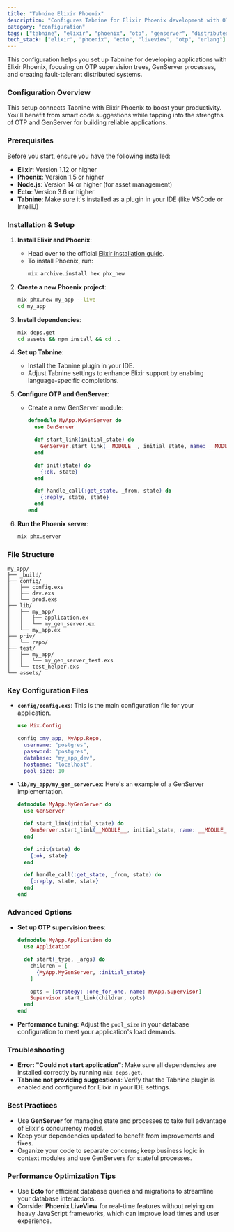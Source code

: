 ```yaml
---
title: "Tabnine Elixir Phoenix"
description: "Configures Tabnine for Elixir Phoenix development with OTP, GenServers, and fault-tolerant systems."
category: "configuration"
tags: ["tabnine", "elixir", "phoenix", "otp", "genserver", "distributed"]
tech_stack: ["elixir", "phoenix", "ecto", "liveview", "otp", "erlang"]
---
```


This configuration helps you set up Tabnine for developing applications with Elixir Phoenix, focusing on OTP supervision trees, GenServer processes, and creating fault-tolerant distributed systems.

### Configuration Overview
This setup connects Tabnine with Elixir Phoenix to boost your productivity. You'll benefit from smart code suggestions while tapping into the strengths of OTP and GenServer for building reliable applications.

### Prerequisites
Before you start, ensure you have the following installed:
- **Elixir**: Version 1.12 or higher
- **Phoenix**: Version 1.5 or higher
- **Node.js**: Version 14 or higher (for asset management)
- **Ecto**: Version 3.6 or higher
- **Tabnine**: Make sure it's installed as a plugin in your IDE (like VSCode or IntelliJ)

### Installation & Setup
1. **Install Elixir and Phoenix**:
   - Head over to the official [Elixir installation guide](https://elixir-lang.org/install.html).
   - To install Phoenix, run:
     ```bash
     mix archive.install hex phx_new
     ```

2. **Create a new Phoenix project**:
   ```bash
   mix phx.new my_app --live
   cd my_app
   ```

3. **Install dependencies**:
   ```bash
   mix deps.get
   cd assets && npm install && cd ..
   ```

4. **Set up Tabnine**:
   - Install the Tabnine plugin in your IDE.
   - Adjust Tabnine settings to enhance Elixir support by enabling language-specific completions.

5. **Configure OTP and GenServer**:
   - Create a new GenServer module:
     ```elixir
     defmodule MyApp.MyGenServer do
       use GenServer

       def start_link(initial_state) do
         GenServer.start_link(__MODULE__, initial_state, name: __MODULE__)
       end

       def init(state) do
         {:ok, state}
       end

       def handle_call(:get_state, _from, state) do
         {:reply, state, state}
       end
     end
     ```

6. **Run the Phoenix server**:
   ```bash
   mix phx.server
   ```

### File Structure
```
my_app/
├── _build/
├── config/
│   ├── config.exs
│   ├── dev.exs
│   └── prod.exs
├── lib/
│   ├── my_app/
│   │   ├── application.ex
│   │   └── my_gen_server.ex
│   └── my_app.ex
├── priv/
│   └── repo/
├── test/
│   ├── my_app/
│   │   └── my_gen_server_test.exs
│   └── test_helper.exs
└── assets/
```

### Key Configuration Files
- **`config/config.exs`**: This is the main configuration file for your application.
  ```elixir
  use Mix.Config

  config :my_app, MyApp.Repo,
    username: "postgres",
    password: "postgres",
    database: "my_app_dev",
    hostname: "localhost",
    pool_size: 10
  ```

- **`lib/my_app/my_gen_server.ex`**: Here's an example of a GenServer implementation.
  ```elixir
  defmodule MyApp.MyGenServer do
    use GenServer

    def start_link(initial_state) do
      GenServer.start_link(__MODULE__, initial_state, name: __MODULE__)
    end

    def init(state) do
      {:ok, state}
    end

    def handle_call(:get_state, _from, state) do
      {:reply, state, state}
    end
  end
  ```

### Advanced Options
- **Set up OTP supervision trees**:
  ```elixir
  defmodule MyApp.Application do
    use Application

    def start(_type, _args) do
      children = [
        {MyApp.MyGenServer, :initial_state}
      ]

      opts = [strategy: :one_for_one, name: MyApp.Supervisor]
      Supervisor.start_link(children, opts)
    end
  end
  ```

- **Performance tuning**: Adjust the `pool_size` in your database configuration to meet your application's load demands.

### Troubleshooting
- **Error: "Could not start application"**: Make sure all dependencies are installed correctly by running `mix deps.get`.
- **Tabnine not providing suggestions**: Verify that the Tabnine plugin is enabled and configured for Elixir in your IDE settings.

### Best Practices
- Use **GenServer** for managing state and processes to take full advantage of Elixir's concurrency model.
- Keep your dependencies updated to benefit from improvements and fixes.
- Organize your code to separate concerns; keep business logic in context modules and use GenServers for stateful processes.

### Performance Optimization Tips
- Use **Ecto** for efficient database queries and migrations to streamline your database interactions.
- Consider **Phoenix LiveView** for real-time features without relying on heavy JavaScript frameworks, which can improve load times and user experience.